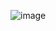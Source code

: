 
![image](https://github.com/DanielBacelis/Proyecto_FDS/assets/142640263/9a07ea57-b161-4a2e-b797-5215a74fa6f2)
